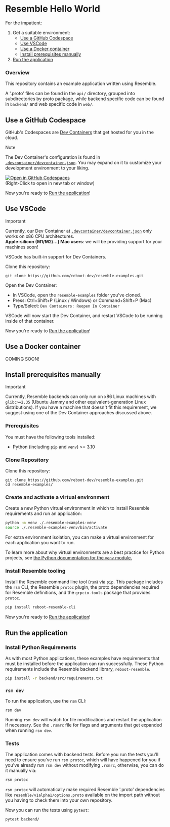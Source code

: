 # Resemble Hello World

For the impatient:
1. Get a suitable environment:
    * [Use a GitHub Codespace](#use-a-github-codespace)
    * [Use VSCode](#use-vscode)
    * [Use a Docker container](#use-a-docker-container)
    * [Install prerequisites manually](#install-prerequisites-manually)
2. [Run the application](#run-the-application)

### Overview

This repository contains an example application written using Resemble.

A '.proto' files can be found in the `api/` directory, grouped into
subdirectories by proto package, while backend specific code can be
found in `backend/` and web specific code in `web/`.

<a id="use-a-github-codespace"></a>
## Use a GitHub Codespace

GitHub's Codespaces are [Dev Containers](https://containers.dev/) that
get hosted for you in the cloud.

> [!NOTE]
> The Dev Container's configuration is found in
> [`.devcontainer/devcontainer.json`](main/.devcontainer/devcontainer.json). You
> may expand on it to customize your development environment to your
> liking.

[![Open in GitHub Codespaces](https://github.com/codespaces/badge.svg)](https://codespaces.new/reboot-dev/resemble-hello-world)
<br>
(Right-Click to open in new tab or window)

Now you're ready to [Run the application](#run-the-application)!

<a id="use-vscode"></a>
## Use VSCode

> [!IMPORTANT]
> Currently, our Dev Container at
> [`.devcontainer/devcontainer.json`](.devcontainer/devcontainer.json)
> only works on x86 CPU architectures. <br>
> **Apple-silicon (M1/M2/...) Mac users**: we will be providing support for your machines soon!

VSCode has built-in support for Dev Containers.

Clone this repository:

<!-- TODO: fetch this snippet from a test. -->

```shell
git clone https://github.com/reboot-dev/resemble-examples.git
```

Open the Dev Container:

- In VSCode, open the `resemble-examples` folder you've cloned.
- Press: Ctrl+Shift+P (Linux / Windows) or Command+Shift+P (Mac)
- Type/Select: `Dev Containers: Reopen In Container`

VSCode will now start the Dev Container, and restart VSCode to be running
inside of that container.

Now you're ready to [Run the application](#run-the-application)!

<a id="use-a-docker-container"></a>
## Use a Docker container

COMING SOON!

<a id="install-prerequisites-manually"></a>
## Install prerequisites manually

> [!IMPORTANT]
> Currently, Resemble backends can only run on x86 Linux machines with
> `glibc>=2.35` (Ubuntu Jammy and other equivalent-generation Linux
> distributions). If you have a machine that doesn't fit this requirement, we
> suggest using one of the Dev Container approaches discussed above.

### Prerequisites

You must have the following tools installed:

- Python (including `pip` and `venv`) >= 3.10

### Clone Repository

Clone this repository:

```shell
git clone https://github.com/reboot-dev/resemble-examples.git
cd resemble-examples/
```

### Create and activate a virtual environment

Create a new Python virtual environment in which to install Resemble
requirements and run an application:

```sh
python -m venv ./.resemble-examples-venv
source ./.resemble-examples-venv/bin/activate
```

For extra environment isolation, you can make a virtual environment for each
application you want to run.

To learn more about why virtual environments are a best practice for Python
projects, see [the Python documentation for the `venv` module.](https://docs.python.org/3/library/venv.html)

### Install Resemble tooling

Install the Resemble command line tool (`rsm`) via `pip`. This package includes
the `rsm` CLI, the Resemble `protoc` plugin, the proto dependencies required for
Resemble definitions, and the `grpcio-tools` package that provides `protoc`.

```sh
pip install reboot-resemble-cli
```

Now you're ready to [Run the application](#run-the-application)!

<a id="run-the-application"></a>
## Run the application

### Install Python Requirements

As with most Python applications, these examples have requirements that must be
installed before the application can run successfully. These Python
requirements include the Resemble backend library, `reboot-resemble`.

```sh
pip install -r backend/src/requirements.txt
```

### `rsm dev`

To run the application, use the `rsm` CLI:

```shell
rsm dev
```

Running `rsm dev` will watch for file modifications and restart the
application if necessary. See the `.rsmrc` file for flags and
arguments that get expanded when running `rsm dev`.

### Tests

The application comes with backend tests. Before you run the tests
you'll need to ensure you've run `rsm protoc`, which will have
happened for you if you've already run `rsm dev` without modifying
`.rsmrc`, otherwise, you can do it manually via:

```sh
rsm protoc
```

`rsm protoc` will automatically make required Resemble '.proto'
dependencies like `resemble/v1alpha1/options.proto` available on the
import path without you having to check them into your own repository.

Now you can run the tests using `pytest`:

```sh
pytest backend/
```

